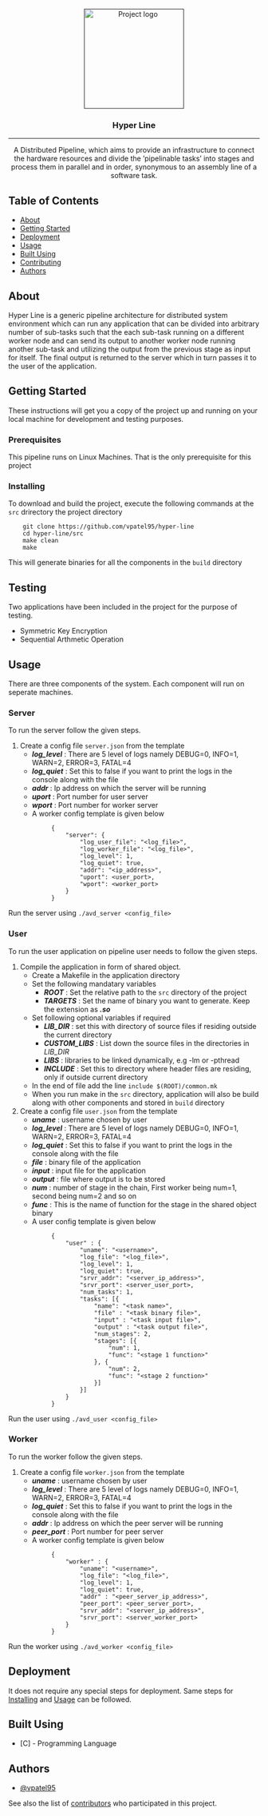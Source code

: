 <p align="center">
  <a href="" rel="noopener">
 <img width=200px height=200px src="https://i.imgur.com/6wj0hh6.jpg" alt="Project logo"></a>
</p>

<h3 align="center">Hyper Line</h3>

---

<p align="center">
    A Distributed Pipeline, which aims to provide an infrastructure to connect the hardware resources and divide the ’pipelinable tasks’ into stages and process them in parallel and in order, synonymous to an assembly line of a software task.
    <br>
</p>

## Table of Contents
- [About](#about)
- [Getting Started](#getting_started)
- [Deployment](#deployment)
- [Usage](#usage)
- [Built Using](#built_using)
- [Contributing](../CONTRIBUTING.md)
- [Authors](#authors)

## About <a name = "about"></a>
Hyper Line is a generic pipeline architecture for distributed system environment which can run any application that can be divided into arbitrary number of sub-tasks such that the each sub-task running on a different worker node and can send its output to another worker node running another sub-task and utilizing the output from the previous stage as input for itself. The final output is returned to the server which in turn passes it to the user of the application.

## Getting Started <a name = "getting_started"></a>
These instructions will get you a copy of the project up and running on your local machine for development and testing purposes.

### Prerequisites
This pipeline runs on Linux Machines. That is the only prerequisite for this project

### Installing <a name = "install"></a>
To download and build the project, execute the following commands at the `src` drirectory the project directory  
```   
	git clone https://github.com/vpatel95/hyper-line
	cd hyper-line/src
	make clean        
	make
```  
This will generate binaries for all the components in the `build` directory


## Testing <a name = "tests"></a>
Two applications have been included in the project for the purpose of testing.

- Symmetric Key Encryption
- Sequential Arthmetic Operation

## Usage <a name="usage"></a>
There are three components of the system. Each component will run on seperate machines.

### Server
To run the server follow the given steps.  

1. Create a config file ```server.json``` from the template
	*	**_log_level_** : There are 5 level of logs namely DEBUG=0, INFO=1, WARN=2, ERROR=3, FATAL=4
	*	**_log_quiet_** : Set this to false if you want to print the logs in the console along with the file
	*	**_addr_** : Ip address on which the server will be running
	*	**_uport_** : Port number for user server
	*	**_wport_** : Port number for worker server
	*	A worker config template is given below
```
			{
				"server": {
					"log_user_file": "<log_file>",
					"log_worker_file": "<log_file>",
					"log_level": 1,
					"log_quiet": true,
					"addr": "<ip_address>",
					"uport": <user_port>,
					"wport": <worker_port>
				}
			}
```

Run the server using `./avd_server <config_file>`

### User
To run the user application on pipeline user needs to follow the given steps.  

1.  Compile the application in form of shared object.
    *  Create a Makefile in the application directory
    *  Set the following mandatary variables
		*	**_ROOT_** : Set the relative path to the `src` directory of the project
		*	**_TARGETS_** : Set the name of binary you want to generate. Keep the extension as **_.so_**
	*	Set following optional variables if required
		* 	**_LIB_DIR_** : set this with directory of source files if residing outside the current directory
		*	**_CUSTOM_LIBS_** : List down the source files in the directories in *LIB_DIR*
		*	**_LIBS_** : libraries to be linked dynamically, e.g -lm or -pthread
		*	**_INCLUDE_** : Set this to directory where header files are residing, only if outside current directory
	*	In the end of file add the line `include $(ROOT)/common.mk`
	*	When you run make in the `src` directory, application will also be build along with other components and stored in `build` directory
2. Create a config file ```user.json``` from the template
	*	**_uname_** : username chosen by user
	*	**_log_level_** : There are 5 level of logs namely DEBUG=0, INFO=1, WARN=2, ERROR=3, FATAL=4
	*	**_log_quiet_** : Set this to false if you want to print the logs in the console along with the file
	*	**_file_** : binary file of the application
	*	**_input_** : input file for the application
	*	**_output_** : file where output is to be stored
	*	**_num_** : number of stage in the chain, First worker being num=1, second being num=2 and so on 
	*	**_func_** : This is the name of function for the stage in the shared object binary
	*	A user config template is given below
```
			{
				"user" : {
					"uname": "<username>",  
					"log_file": "<log_file>",  
					"log_level": 1,  
					"log_quiet": true,  
					"srvr_addr": "<server_ip_address>",  
					"srvr_port": <server_user_port>,  
					"num_tasks": 1,  
					"tasks": [{
						"name": "<task name>",
						"file" : "<task binary file>",
						"input" : "<task input file>",
						"output" : "<task output file>",
						"num_stages": 2,
						"stages": [{
							"num": 1,
							"func": "<stage 1 function>"
						}, {
							"num": 2,
							"func": "<stage 2 function>"
						}]
					}]
				}
			}
```

Run the user using `./avd_user <config_file>`

### Worker
To run the worker follow the given steps.  

1. Create a config file ```worker.json``` from the template
	*	**_uname_** : username chosen by user
	*	**_log_level_** : There are 5 level of logs namely DEBUG=0, INFO=1, WARN=2, ERROR=3, FATAL=4
	*	**_log_quiet_** : Set this to false if you want to print the logs in the console along with the file
	*	**_addr_** : Ip address on which the peer server will be running
	*	**_peer_port_** : Port number for peer server
	*	A worker config template is given below
```
			{
				"worker" : {
					"uname": "<username>",
					"log_file": "<log_file>",
					"log_level": 1,
					"log_quiet": true,
					"addr" : "<peer_server_ip_address>",
					"peer_port": <peer_server_port>,
					"srvr_addr": "<server_ip_address>",
					"srvr_port": <server_worker_port>
				}
			}
```

Run the worker using `./avd_worker <config_file>`

## Deployment <a name = "deployment"></a>
It does not require any special steps for deployment. Same steps for [Installing](#install) and [Usage](#usage) can be followed.

## Built Using <a name = "built_using"></a>
- [C] - Programming Language

## Authors <a name = "authors"></a>
- [@vpatel95](https://github.com/vpatel95)

See also the list of [contributors](https://github.com/vpatel96/hyper-line/contributors) who participated in this project.

